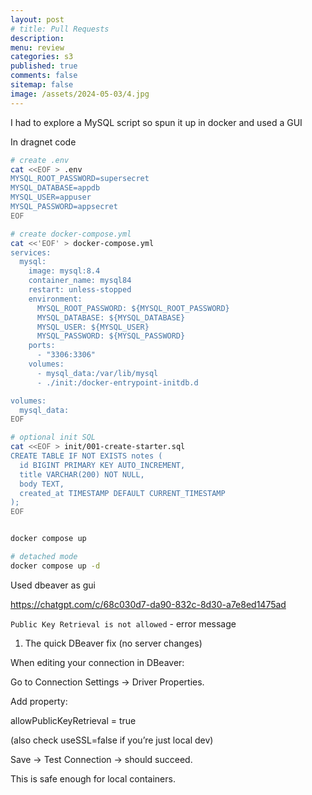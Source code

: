 ```yaml
---
layout: post
# title: Pull Requests 
description: 
menu: review
categories: s3 
published: true 
comments: false     
sitemap: false
image: /assets/2024-05-03/4.jpg
---
```


<!-- [![alt text](/assets/2025-08-30/6.jpg "Volcano")](/assets/2025-08-30/6.jpg) -->

I had to explore a MySQL script so spun it up in docker and used a GUI


In dragnet code

```bash
# create .env
cat <<EOF > .env
MYSQL_ROOT_PASSWORD=supersecret
MYSQL_DATABASE=appdb
MYSQL_USER=appuser
MYSQL_PASSWORD=appsecret
EOF

# create docker-compose.yml
cat <<'EOF' > docker-compose.yml
services:
  mysql:
    image: mysql:8.4
    container_name: mysql84
    restart: unless-stopped
    environment:
      MYSQL_ROOT_PASSWORD: ${MYSQL_ROOT_PASSWORD}
      MYSQL_DATABASE: ${MYSQL_DATABASE}
      MYSQL_USER: ${MYSQL_USER}
      MYSQL_PASSWORD: ${MYSQL_PASSWORD}
    ports:
      - "3306:3306"
    volumes:
      - mysql_data:/var/lib/mysql
      - ./init:/docker-entrypoint-initdb.d

volumes:
  mysql_data:
EOF

# optional init SQL
cat <<EOF > init/001-create-starter.sql
CREATE TABLE IF NOT EXISTS notes (
  id BIGINT PRIMARY KEY AUTO_INCREMENT,
  title VARCHAR(200) NOT NULL,
  body TEXT,
  created_at TIMESTAMP DEFAULT CURRENT_TIMESTAMP
);
EOF


docker compose up

# detached mode
docker compose up -d
```

Used dbeaver as gui

https://chatgpt.com/c/68c030d7-da90-832c-8d30-a7e8ed1475ad

`Public Key Retrieval is not allowed` - error message

1. The quick DBeaver fix (no server changes)

When editing your connection in DBeaver:

Go to Connection Settings → Driver Properties.

Add property:

allowPublicKeyRetrieval = true

(also check useSSL=false if you’re just local dev)

Save → Test Connection → should succeed.

This is safe enough for local containers.
